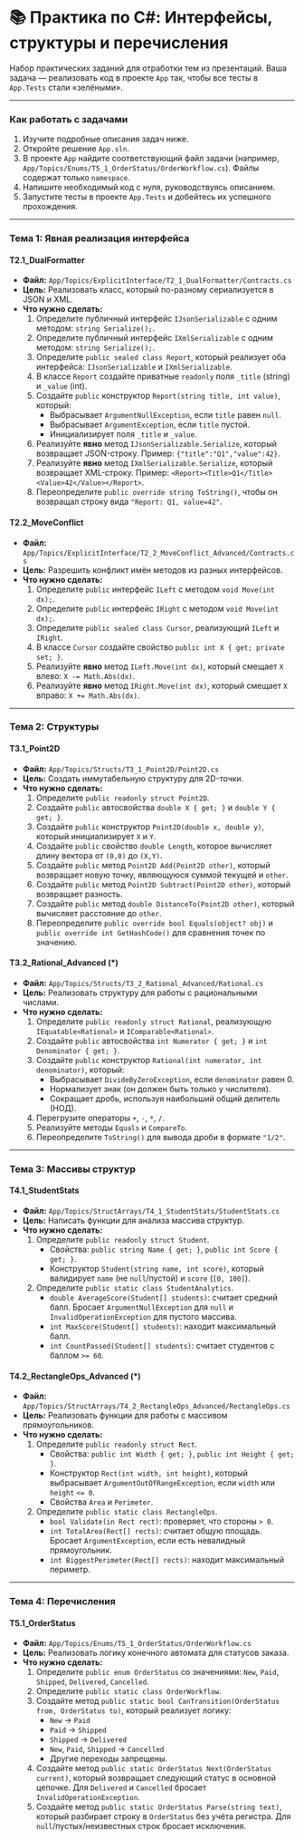 # 📚 Практика по C#: Интерфейсы, структуры и перечисления

Набор практических заданий для отработки тем из презентаций. Ваша задача — реализовать код в проекте `App` так, чтобы все тесты в `App.Tests` стали «зелёными».

---

### Как работать с задачами
1. Изучите подробные описания задач ниже.
2. Откройте решение `App.sln`.
3. В проекте `App` найдите соответствующий файл задачи (например, `App/Topics/Enums/T5_1_OrderStatus/OrderWorkflow.cs`). Файлы содержат только `namespace`.
4. Напишите необходимый код с нуля, руководствуясь описанием.
5. Запустите тесты в проекте `App.Tests` и добейтесь их успешного прохождения.

---

### Тема 1: Явная реализация интерфейса

#### T2.1_DualFormatter
- **Файл:** `App/Topics/ExplicitInterface/T2_1_DualFormatter/Contracts.cs`
- **Цель:** Реализовать класс, который по-разному сериализуется в JSON и XML.
- **Что нужно сделать:**
  1. Определите публичный интерфейс `IJsonSerializable` с одним методом: `string Serialize();`.
  2. Определите публичный интерфейс `IXmlSerializable` с одним методом: `string Serialize();`.
  3. Определите `public sealed class Report`, который реализует оба интерфейса: `IJsonSerializable` и `IXmlSerializable`.
  4. В классе `Report` создайте приватные `readonly` поля `_title` (string) и `_value` (int).
  5. Создайте `public` конструктор `Report(string title, int value)`, который:
     - Выбрасывает `ArgumentNullException`, если `title` равен `null`.
     - Выбрасывает `ArgumentException`, если `title` пустой.
     - Инициализирует поля `_title` и `_value`.
  6. Реализуйте **явно** метод `IJsonSerializable.Serialize`, который возвращает JSON-строку. Пример: `{"title":"Q1","value":42}`.
  7. Реализуйте **явно** метод `IXmlSerializable.Serialize`, который возвращает XML-строку. Пример: `<Report><Title>Q1</Title><Value>42</Value></Report>`.
  8. Переопределите `public override string ToString()`, чтобы он возвращал строку вида `"Report: Q1, value=42"`.

#### T2.2_MoveConflict
- **Файл:** `App/Topics/ExplicitInterface/T2_2_MoveConflict_Advanced/Contracts.cs`
- **Цель:** Разрешить конфликт имён методов из разных интерфейсов.
- **Что нужно сделать:**
  1. Определите `public` интерфейс `ILeft` с методом `void Move(int dx);`.
  2. Определите `public` интерфейс `IRight` с методом `void Move(int dx);`.
  3. Определите `public sealed class Cursor`, реализующий `ILeft` и `IRight`.
  4. В классе `Cursor` создайте свойство `public int X { get; private set; }`.
  5. Реализуйте **явно** метод `ILeft.Move(int dx)`, который смещает `X` влево: `X -= Math.Abs(dx)`.
  6. Реализуйте **явно** метод `IRight.Move(int dx)`, который смещает `X` вправо: `X += Math.Abs(dx)`.

---

### Тема 2: Структуры

#### T3.1_Point2D
- **Файл:** `App/Topics/Structs/T3_1_Point2D/Point2D.cs`
- **Цель:** Создать иммутабельную структуру для 2D-точки.
- **Что нужно сделать:**
  1. Определите `public readonly struct Point2D`.
  2. Создайте `public` автосвойства `double X { get; }` и `double Y { get; }`.
  3. Создайте `public` конструктор `Point2D(double x, double y)`, который инициализирует `X` и `Y`.
  4. Создайте `public` свойство `double Length`, которое вычисляет длину вектора от `(0,0)` до `(X,Y)`.
  5. Создайте `public` метод `Point2D Add(Point2D other)`, который возвращает новую точку, являющуюся суммой текущей и `other`.
  6. Создайте `public` метод `Point2D Subtract(Point2D other)`, который возвращает разность.
  7. Создайте `public` метод `double DistanceTo(Point2D other)`, который вычисляет расстояние до `other`.
  8. Переопределите `public override bool Equals(object? obj)` и `public override int GetHashCode()` для сравнения точек по значению.

#### T3.2_Rational_Advanced (*)
- **Файл:** `App/Topics/Structs/T3_2_Rational_Advanced/Rational.cs`
- **Цель:** Реализовать структуру для работы с рациональными числами.
- **Что нужно сделать:**
  1. Определите `public readonly struct Rational`, реализующую `IEquatable<Rational>` и `IComparable<Rational>`.
  2. Создайте `public` автосвойства `int Numerator { get; }` и `int Denominator { get; }`.
  3. Создайте `public` конструктор `Rational(int numerator, int denominator)`, который:
     - Выбрасывает `DivideByZeroException`, если `denominator` равен 0.
     - Нормализует знак (он должен быть только у числителя).
     - Сокращает дробь, используя наибольший общий делитель (НОД).
  4. Перегрузите операторы `+`, `-`, `*`, `/`.
  5. Реализуйте методы `Equals` и `CompareTo`.
  6. Переопределите `ToString()` для вывода дроби в формате `"1/2"`.

---

### Тема 3: Массивы структур

#### T4.1_StudentStats
- **Файл:** `App/Topics/StructArrays/T4_1_StudentStats/StudentStats.cs`
- **Цель:** Написать функции для анализа массива структур.
- **Что нужно сделать:**
  1. Определите `public readonly struct Student`.
     - Свойства: `public string Name { get; }`, `public int Score { get; }`.
     - Конструктор `Student(string name, int score)`, который валидирует `name` (не `null`/пустой) и `score` (`[0, 100]`).
  2. Определите `public static class StudentAnalytics`.
     - `double AverageScore(Student[] students)`: считает средний балл. Бросает `ArgumentNullException` для `null` и `InvalidOperationException` для пустого массива.
     - `int MaxScore(Student[] students)`: находит максимальный балл.
     - `int CountPassed(Student[] students)`: считает студентов с баллом `>= 60`.

#### T4.2_RectangleOps_Advanced (*)
- **Файл:** `App/Topics/StructArrays/T4_2_RectangleOps_Advanced/RectangleOps.cs`
- **Цель:** Реализовать функции для работы с массивом прямоугольников.
- **Что нужно сделать:**
  1. Определите `public readonly struct Rect`.
     - Свойства: `public int Width { get; }`, `public int Height { get; }`.
     - Конструктор `Rect(int width, int height)`, который выбрасывает `ArgumentOutOfRangeException`, если `width` или `height` `<= 0`.
     - Свойства `Area` и `Perimeter`.
  2. Определите `public static class RectangleOps`.
     - `bool Validate(in Rect rect)`: проверяет, что стороны `> 0`.
     - `int TotalArea(Rect[] rects)`: считает общую площадь. Бросает `ArgumentException`, если есть невалидный прямоугольник.
     - `int BiggestPerimeter(Rect[] rects)`: находит максимальный периметр.

---

### Тема 4: Перечисления

#### T5.1_OrderStatus
- **Файл:** `App/Topics/Enums/T5_1_OrderStatus/OrderWorkflow.cs`
- **Цель:** Реализовать логику конечного автомата для статусов заказа.
- **Что нужно сделать:**
  1. Определите `public enum OrderStatus` со значениями: `New`, `Paid`, `Shipped`, `Delivered`, `Cancelled`.
  2. Определите `public static class OrderWorkflow`.
  3. Создайте метод `public static bool CanTransition(OrderStatus from, OrderStatus to)`, который реализует логику:
     - `New` -> `Paid`
     - `Paid` -> `Shipped`
     - `Shipped` -> `Delivered`
     - `New`, `Paid`, `Shipped` -> `Cancelled`
     - Другие переходы запрещены.
  4. Создайте метод `public static OrderStatus Next(OrderStatus current)`, который возвращает следующий статус в основной цепочке. Для `Delivered` и `Cancelled` бросает `InvalidOperationException`.
  5. Создайте метод `public static OrderStatus Parse(string text)`, который разбирает строку в `OrderStatus` без учёта регистра. Для `null`/пустых/неизвестных строк бросает исключения.
